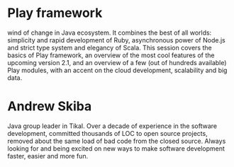 Play framework
===
wind of change in Java ecosystem. It combines the best of all worlds: simplicity and rapid development of Ruby, asynchronous power of Node.js and strict type system and elegancy of Scala. This session covers the basics of Play framework, an overview of the most cool features of the upcoming version 2.1, and an overview of a few (out of hundreds available) Play modules, with an accent on the cloud development, scalability and big data.

Andrew Skiba
===
Java group leader in Tikal. Over a decade of experience in the software development, committed thousands of LOC to open source projects, removed about the same load of bad code from the closed source. Always looking for and being excited on new ways to make software development faster, easier and more fun. 